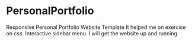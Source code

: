 # PersonalPortfolio
Responsive Personal Portfolio Website Template
It helped me on exercise on css. 
Interactive sidebar menu.
I will get the website up and running.
